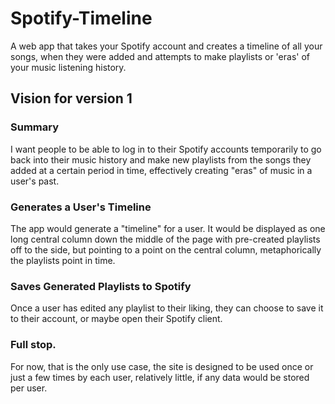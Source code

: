 # Spotify-Timeline
A web app that takes your Spotify account and creates a timeline of all your songs, when they were added and attempts to make playlists or 'eras' of your music listening history.

## Vision for version 1

### Summary
I want people to be able to log in to their Spotify accounts temporarily to go back
into their music history and make new playlists from the songs they added at a certain
period in time, effectively creating "eras" of music in a user's past.

### Generates a User's Timeline
The app would generate a "timeline" for a user. It would be displayed as one long
central column down the middle of the page with pre-created playlists off to the side,
but pointing to a point on the central column, metaphorically the playlists point in
time.

### Saves Generated Playlists to Spotify
Once a user has edited any playlist to their liking, they can choose to save it to their
account, or maybe open their Spotify client.

### Full stop.
For now, that is the only use case, the site is designed to be used once or just a few
times by each user, relatively little, if any data would be stored per user.
